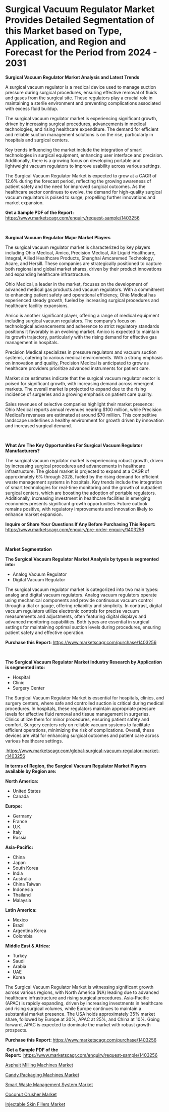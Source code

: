 <p><h1>Surgical Vacuum Regulator Market Provides Detailed Segmentation of this Market based on Type, Application, and Region and Forecast for the Period from 2024 - 2031</h1></p><p><strong>Surgical Vacuum Regulator Market Analysis and Latest Trends</strong></p>
<p><p>A surgical vacuum regulator is a medical device used to manage suction pressure during surgical procedures, ensuring effective removal of fluids and gases from the surgical site. These regulators play a crucial role in maintaining a sterile environment and preventing complications associated with excess fluid buildup. </p><p>The surgical vacuum regulator market is experiencing significant growth, driven by increasing surgical procedures, advancements in medical technologies, and rising healthcare expenditure. The demand for efficient and reliable suction management solutions is on the rise, particularly in hospitals and surgical centers. </p><p>Key trends influencing the market include the integration of smart technologies in surgical equipment, enhancing user interface and precision. Additionally, there is a growing focus on developing portable and lightweight vacuum regulators to improve usability across various settings. </p><p>The Surgical Vacuum Regulator Market is expected to grow at a CAGR of 12.6% during the forecast period, reflecting the growing awareness of patient safety and the need for improved surgical outcomes. As the healthcare sector continues to evolve, the demand for high-quality surgical vacuum regulators is poised to surge, propelling further innovations and market expansion.</p></p>
<p><strong>Get a Sample PDF of the Report:&nbsp;</strong> <a href="https://www.marketscagr.com/enquiry/request-sample/1403256?utm_campaign=1436&utm_medium=2&utm_source=Github&utm_content=ia&utm_term=23102024&utm_id=surgical-vacuum-regulator">https://www.marketscagr.com/enquiry/request-sample/1403256</a></p>
<p>&nbsp;</p>
<p><strong>Surgical Vacuum Regulator Major Market Players</strong></p>
<p><p>The surgical vacuum regulator market is characterized by key players including Ohio Medical, Amico, Precision Medical, Air Liquid Healthcare, Integral, Allied Healthcare Products, Shanghai Amcaremed Technology, Acare, and Hersill. These companies are strategically positioned to capture both regional and global market shares, driven by their product innovations and expanding healthcare infrastructure.</p><p>Ohio Medical, a leader in the market, focuses on the development of advanced medical gas products and vacuum regulators. With a commitment to enhancing patient safety and operational efficiency, Ohio Medical has experienced steady growth, fueled by increasing surgical procedures and healthcare facility expansions.</p><p>Amico is another significant player, offering a range of medical equipment including surgical vacuum regulators. The company’s focus on technological advancements and adherence to strict regulatory standards positions it favorably in an evolving market. Amico is expected to maintain its growth trajectory, particularly with the rising demand for effective gas management in hospitals.</p><p>Precision Medical specializes in pressure regulators and vacuum suction systems, catering to various medical environments. With a strong emphasis on innovation and quality, Precision Medical is anticipated to grow as healthcare providers prioritize advanced instruments for patient care.</p><p>Market size estimates indicate that the surgical vacuum regulator sector is poised for significant growth, with increasing demand across emergent markets. The overall market is projected to expand due to the rising incidence of surgeries and a growing emphasis on patient care quality.</p><p>Sales revenues of selective companies highlight their market presence: Ohio Medical reports annual revenues nearing $100 million, while Precision Medical’s revenues are estimated at around $70 million. This competitive landscape underlines a healthy environment for growth driven by innovation and increased surgical demand.</p></p>
<p>&nbsp;</p>
<p><strong>What Are The Key Opportunities For Surgical Vacuum Regulator Manufacturers?</strong></p>
<p><p>The surgical vacuum regulator market is experiencing robust growth, driven by increasing surgical procedures and advancements in healthcare infrastructure. The global market is projected to expand at a CAGR of approximately 6% through 2028, fueled by the rising demand for efficient waste management systems in hospitals. Key trends include the integration of smart technologies for real-time monitoring and the growth of outpatient surgical centers, which are boosting the adoption of portable regulators. Additionally, increasing investment in healthcare facilities in emerging economies presents significant growth opportunities. Future outlook remains positive, with regulatory improvements and innovation likely to enhance market expansion.</p></p>
<p><strong>Inquire or Share Your Questions If Any Before Purchasing This Report:</strong> <a href="https://www.marketscagr.com/enquiry/pre-order-enquiry/1403256?utm_campaign=1436&utm_medium=2&utm_source=Github&utm_content=ia&utm_term=23102024&utm_id=surgical-vacuum-regulator">https://www.marketscagr.com/enquiry/pre-order-enquiry/1403256</a></p>
<p>&nbsp;</p>
<p><strong>Market Segmentation</strong></p>
<p><strong>The Surgical Vacuum Regulator Market Analysis by types is segmented into:</strong></p>
<p><ul><li>Analog Vacuum Regulator</li><li>Digital Vacuum Regulator</li></ul></p>
<p><p>The surgical vacuum regulator market is categorized into two main types: analog and digital vacuum regulators. Analog vacuum regulators operate using mechanical components and provide continuous vacuum control through a dial or gauge, offering reliability and simplicity. In contrast, digital vacuum regulators utilize electronic controls for precise vacuum measurements and adjustments, often featuring digital displays and advanced monitoring capabilities. Both types are essential in surgical settings for maintaining optimal suction levels during procedures, ensuring patient safety and effective operation.</p></p>
<p><strong>Purchase this Report:&nbsp;</strong><a href="https://www.marketscagr.com/purchase/1403256?utm_campaign=1436&utm_medium=2&utm_source=Github&utm_content=ia&utm_term=23102024&utm_id=surgical-vacuum-regulator">https://www.marketscagr.com/purchase/1403256</a></p>
<p>&nbsp;</p>
<p><strong>The Surgical Vacuum Regulator Market Industry Research by Application is segmented into:</strong></p>
<p><ul><li>Hospital</li><li>Clinic</li><li>Surgery Center</li></ul></p>
<p><p>The Surgical Vacuum Regulator Market is essential for hospitals, clinics, and surgery centers, where safe and controlled suction is critical during medical procedures. In hospitals, these regulators maintain appropriate pressure levels for effective fluid removal and tissue management in surgeries. Clinics utilize them for minor procedures, ensuring patient safety and comfort. Surgery centers rely on reliable vacuum systems to facilitate efficient operations, minimizing the risk of complications. Overall, these devices are vital for enhancing surgical outcomes and patient care across various healthcare settings.</p></p>
<p><a href="https://www.marketscagr.com/global-surgical-vacuum-regulator-market-r1403256?utm_campaign=1436&utm_medium=2&utm_source=Github&utm_content=ia&utm_term=23102024&utm_id=surgical-vacuum-regulator">&nbsp;https://www.marketscagr.com/global-surgical-vacuum-regulator-market-r1403256</a></p>
<p><strong>In terms of Region, the Surgical Vacuum Regulator Market Players available by Region are:</strong></p>
<p>
    <p> <strong> North America: </strong>
        <ul>
            <li>United States</li>
            <li>Canada</li>
        </ul>
        </p> 
    <p> <strong> Europe: </strong>
        <ul>
            <li>Germany</li>
            <li>France</li>
            <li>U.K.</li>
            <li>Italy</li>
            <li>Russia</li>
        </ul>
        </p> 
    <p> <strong> Asia-Pacific: </strong>
        <ul>
            <li>China</li>
            <li>Japan</li>
            <li>South Korea</li>
            <li>India</li>
            <li>Australia</li>
            <li>China Taiwan</li>
            <li>Indonesia</li>
            <li>Thailand</li>
            <li>Malaysia</li>
        </ul>
        </p> 
    <p> <strong> Latin America: </strong>
        <ul>
            <li>Mexico</li>
            <li>Brazil</li>
            <li>Argentina Korea</li>
            <li>Colombia</li>
        </ul>
        </p> 
    <p> <strong> Middle East & Africa: </strong>
        <ul>
            <li>Turkey</li>
            <li>Saudi</li>
            <li>Arabia</li>
            <li>UAE</li>
            <li>Korea</li>
        </ul>
    </p>
    </p>
<p><p>The Surgical Vacuum Regulator Market is witnessing significant growth across various regions, with North America (NA) leading due to advanced healthcare infrastructure and rising surgical procedures. Asia-Pacific (APAC) is rapidly expanding, driven by increasing investments in healthcare and rising surgical volumes, while Europe continues to maintain a substantial market presence. The USA holds approximately 35% market share, followed by Europe at 30%, APAC at 25%, and China at 10%. Going forward, APAC is expected to dominate the market with robust growth prospects.</p></p>
<p><strong>Purchase this Report: </strong><a href="https://www.marketscagr.com/purchase/1403256?utm_campaign=1436&utm_medium=2&utm_source=Github&utm_content=ia&utm_term=23102024&utm_id=surgical-vacuum-regulator">https://www.marketscagr.com/purchase/1403256</a></p>
<p>&nbsp;<strong>Get a Sample PDF of the Report:&nbsp;&nbsp;</strong><a href="https://www.marketscagr.com/enquiry/request-sample/1403256?utm_campaign=1436&utm_medium=2&utm_source=Github&utm_content=ia&utm_term=23102024&utm_id=surgical-vacuum-regulator">https://www.marketscagr.com/enquiry/request-sample/1403256</a></p>
<p><strong></strong></p>
<p><p><a href="https://github.com/ChiragRP21/Market-Research-Report-List-6/blob/main/asphalt-milling-machines-market.md?utm_campaign=1436&utm_medium=2&utm_source=Github&utm_content=ia&utm_term=23102024&utm_id=surgical-vacuum-regulator">Asphalt Milling Machines Market</a></p><p><a href="https://issuu.com/reportprime-2/docs/candy-packaging-machines-market-siz_ebafa2b75f9951?utm_campaign=1436&utm_medium=2&utm_source=Github&utm_content=ia&utm_term=23102024&utm_id=surgical-vacuum-regulator">Candy Packaging Machines Market</a></p><p><a href="https://www.linkedin.com/pulse/smart-waste-management-system-market-opportunities-emerging-owc1f?utm_campaign=1436&utm_medium=2&utm_source=Github&utm_content=ia&utm_term=23102024&utm_id=surgical-vacuum-regulator">Smart Waste Management System Market</a></p><p><a href="https://issuu.com/reportprime-2/docs/coconut-crusher-market-size-2030.pp_e7334285f06ea0?utm_campaign=1436&utm_medium=2&utm_source=Github&utm_content=ia&utm_term=23102024&utm_id=surgical-vacuum-regulator">Coconut Crusher Market</a></p><p><a href="https://github.com/kric8bmkinds/Market-Research-Report-List-1/blob/main/injectable-skin-fillers-market.md?utm_campaign=1436&utm_medium=2&utm_source=Github&utm_content=ia&utm_term=23102024&utm_id=surgical-vacuum-regulator">Injectable Skin Fillers Market</a></p></p>